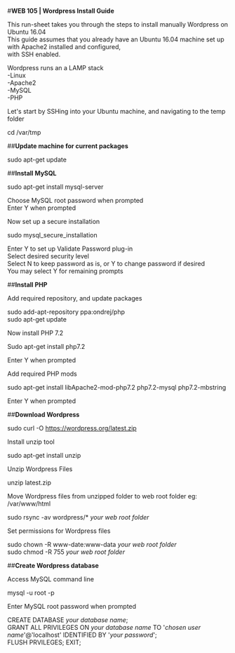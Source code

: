 #**WEB 105 | Wordpress Install Guide**  

This run-sheet takes you through the steps to install manually Wordpress on Ubuntu 16.04  
This guide assumes that you already have an Ubuntu 16.04 machine set up with Apache2 installed and configured,  
with SSH enabled.  

Wordpress runs an a LAMP stack  
 -Linux  
 -Apache2  
 -MySQL  
 -PHP  

Let's start by SSHing into your Ubuntu machine, and navigating to the temp folder  

 cd /var/tmp  

##**Update machine for current packages**  

  sudo apt-get update  

##**Install MySQL**  

 sudo apt-get install mysql-server  

Choose MySQL root password when prompted  
Enter Y when prompted  
  
Now set up a secure installation  

 sudo mysql_secure_installation  

Enter Y to set up Validate Password plug-in  
Select desired security level  
Select N to keep password as is, or Y to change password if desired  
You may select Y for remaining prompts  

##**Install PHP**    

Add required repository, and update packages    

 sudo add-apt-repository ppa:ondrej/php  
 sudo apt-get update  

Now install PHP 7.2  

 Sudo apt-get install php7.2  

Enter Y when prompted  

Add required PHP mods  

 sudo apt-get install libApache2-mod-php7.2 php7.2-mysql php7.2-mbstring  

Enter Y when prompted  

##**Download Wordpress**  

 sudo curl -O https://wordpress.org/latest.zip  

Install unzip tool  

 sudo apt-get install unzip  

Unzip Wordpress Files  

 unzip latest.zip  

Move Wordpress files from unzipped folder to web root folder eg: /var/www/html  

 sudo rsync -av wordpress/* _your web root folder_  

Set permissions for Wordpress files  

 sudo chown -R www-date:www-data _your web root folder_  
 sudo chmod -R 755 _your web root folder_  

##**Create Wordpress database**  

Access MySQL command line  

 mysql -u root -p  

Enter MySQL root password when prompted  

 CREATE DATABASE _your database name_;  
 GRANT ALL PRIVILEGES ON _your database name_ TO '_chosen user name_'@'localhost' IDENTIFIED BY '_your password_';  
 FLUSH PRVILEGES;
 EXIT;  
  

 

 
